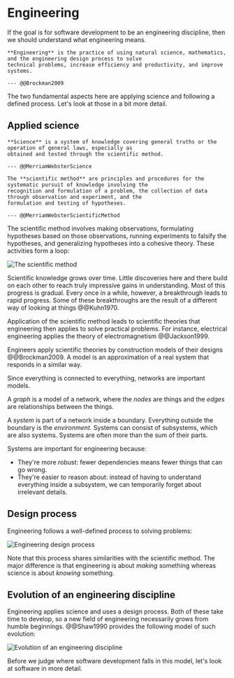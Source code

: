 # Engineering

If the goal is for software development to be an engineering discipline, then we should understand what
engineering means.

```admonish tldr title="Definition"
**Engineering** is the practice of using natural science, mathematics, and the engineering design process to solve
technical problems, increase efficiency and productivity, and improve systems.

--- @@Brockman2009
```

The two fundamental aspects here are applying science and following a defined process.
Let's look at those in a bit more detail.


## Applied science

```admonish tldr title="Definition"
**Science** is a system of knowledge covering general truths or the operation of general laws, especially as
obtained and tested through the scientific method.

--- @@MerriamWebsterScience
```

```admonish tldr title="Definition"
The **scientific method** are principles and procedures for the systematic pursuit of knowledge involving the
recognition and formulation of a problem, the collection of data through observation and experiment, and the
formulation and testing of hypotheses.

--- @@MerriamWebsterScientificMethod
```

The scientific method involves making observations, formulating hypotheses based on those observations,
running experiments to falsify the hypotheses, and generalizing hypotheses into a cohesive theory.
These activities form a loop:

![The scientific method](https://s3-us-west-2.amazonaws.com/courses-images-archive-read-only/wp-content/uploads/sites/902/2015/02/23224503/CNX_Psych_02_01_Method.jpg)

Scientific knowledge grows over time.
Little discoveries here and there build on each other to reach truly impressive gains in understanding.
Most of this progress is gradual.
Every once in a while, however, a breakthrough leads to rapid progress.
Some of these breakthroughs are the result of a different way of looking at things @@Kuhn1970.

Application of the scientific method leads to scientific theories that engineering then applies to solve practical
problems.
For instance, electrical engineering applies the theory of electromagnetism @@Jackson1999.

Engineers apply scientific theories by construction models of their designs @@Brockman2009.
A model is an approximation of a real system that responds in a similar way.

<!-- vale write-good.Passive = NO -->
Since everything is connected to everything, networks are important models.
<!-- vale write-good.Passive = YES -->
A _graph_ is a model of a network, where the _nodes_ are things and the _edges_ are relationships between the things.

A _system_ is part of a network inside a boundary.
Everything outside the boundary is the _environment_.
Systems can consist of subsystems, which are also systems.
Systems are often more than the sum of their parts.

Systems are important for engineering because:

- They're more robust: fewer dependencies means fewer things that can go wrong.
- They're easier to reason about: instead of having to understand everything inside a subsystem, we can temporarily
  forget about irrelevant details.


## Design process

Engineering follows a well-defined process to solving problems:

![Engineering design process](https://1.bp.blogspot.com/-kX4k9R-xwe4/WOUZJHg2SFI/AAAAAAAAA1M/74nGctp1OtQb79drZTlEsOCmd4ZXISQsQCEw/s1600/engineering-design-process.jpg)

Note that this process shares similarities with the scientific method.
The major difference is that engineering is about _making_ something whereas science is about _knowing_ something.


## Evolution of an engineering discipline

Engineering applies science and uses a design process.
Both of these take time to develop, so a new field of engineering necessarily grows from humble beginnings.
@@Shaw1990 provides the following model of such evolution:

![Evolution of an engineering discipline](https://www.researchgate.net/profile/Trevor-Bihl/publication/339029049/figure/download/fig2/AS:854876443660288@1580829835253/Shaws-Model-of-the-evolution-of-engineering-disciplines-from-14.png)

Before we judge where software development falls in this model, let's look at software in more detail.
